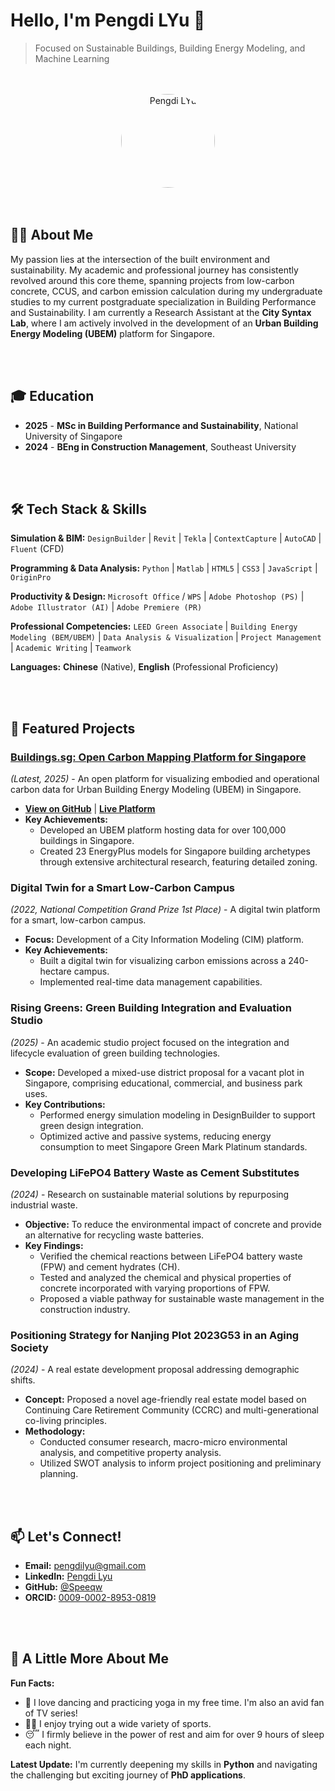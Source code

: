 # Hello, I'm Pengdi LYu 👋

> Focused on Sustainable Buildings, Building Energy Modeling, and Machine Learning

<br>
<br>

<div align="center">
  <img src="https://github.com/user-attachments/assets/faef4a12-da2a-4066-a3c3-cfa7339e03a2" alt="Pengdi LYu" style="width: 150px; height: 150px; object-fit: cover; border-radius: 50%;"/>
</div>

<br>
<br>

## 🧑‍🔬 About Me

My passion lies at the intersection of the built environment and sustainability. My academic and professional journey has consistently revolved around this core theme, spanning projects from low-carbon concrete, CCUS, and carbon emission calculation during my undergraduate studies to my current postgraduate specialization in Building Performance and Sustainability. I am currently a Research Assistant at the **City Syntax Lab**, where I am actively involved in the development of an **Urban Building Energy Modeling (UBEM)** platform for Singapore.


<br>
<br>


## 🎓 Education

- **2025** - **MSc in Building Performance and Sustainability**, National University of Singapore
- **2024** - **BEng in Construction Management**, Southeast University


<br>
<br>


## 🛠️ Tech Stack & Skills

**Simulation & BIM:**
`DesignBuilder` | `Revit` | `Tekla` | `ContextCapture` | `AutoCAD` | `Fluent` (CFD)

**Programming & Data Analysis:**
`Python` | `Matlab` | `HTML5` | `CSS3` | `JavaScript` | `OriginPro`

**Productivity & Design:**
`Microsoft Office` / `WPS` | `Adobe Photoshop (PS)` | `Adobe Illustrator (AI)` | `Adobe Premiere (PR)`

**Professional Competencies:**
`LEED Green Associate` | `Building Energy Modeling (BEM/UBEM)` | `Data Analysis & Visualization` | `Project Management` | `Academic Writing` | `Teamwork`

**Languages:**
**Chinese** (Native), **English** (Professional Proficiency)

<br>
<br>

## 📂 Featured Projects

### [Buildings.sg: Open Carbon Mapping Platform for Singapore](http://buildings.sg/)
*(Latest, 2025)* - An open platform for visualizing embodied and operational carbon data for Urban Building Energy Modeling (UBEM) in Singapore.
- [**View on GitHub**](https://github.com/City-Syntax/buildings.sg) | [**Live Platform**](http://buildings.sg/)
- **Key Achievements:**
  - Developed an UBEM platform hosting data for over 100,000 buildings in Singapore.
  - Created 23 EnergyPlus models for Singapore building archetypes through extensive architectural research, featuring detailed zoning.

### Digital Twin for a Smart Low-Carbon Campus
*(2022, National Competition Grand Prize 1st Place)* - A digital twin platform for a smart, low-carbon campus.
- **Focus:** Development of a City Information Modeling (CIM) platform.
- **Key Achievements:**
  - Built a digital twin for visualizing carbon emissions across a 240-hectare campus.
  - Implemented real-time data management capabilities.

### Rising Greens: Green Building Integration and Evaluation Studio
*(2025)* - An academic studio project focused on the integration and lifecycle evaluation of green building technologies.
- **Scope:** Developed a mixed-use district proposal for a vacant plot in Singapore, comprising educational, commercial, and business park uses.
- **Key Contributions:**
  - Performed energy simulation modeling in DesignBuilder to support green design integration.
  - Optimized active and passive systems, reducing energy consumption to meet Singapore Green Mark Platinum standards.

### Developing LiFePO4 Battery Waste as Cement Substitutes
*(2024)* - Research on sustainable material solutions by repurposing industrial waste.
- **Objective:** To reduce the environmental impact of concrete and provide an alternative for recycling waste batteries.
- **Key Findings:**
  - Verified the chemical reactions between LiFePO4 battery waste (FPW) and cement hydrates (CH).
  - Tested and analyzed the chemical and physical properties of concrete incorporated with varying proportions of FPW.
  - Proposed a viable pathway for sustainable waste management in the construction industry.

### Positioning Strategy for Nanjing Plot 2023G53 in an Aging Society
*(2024)* - A real estate development proposal addressing demographic shifts.
- **Concept:** Proposed a novel age-friendly real estate model based on Continuing Care Retirement Community (CCRC) and multi-generational co-living principles.
- **Methodology:**
  - Conducted consumer research, macro-micro environmental analysis, and competitive property analysis.
  - Utilized SWOT analysis to inform project positioning and preliminary planning.

<br>
<br>

## 📫 Let's Connect!

- **Email:** [pengdilyu@gmail.com](mailto:pengdilyu@gmail.com)
- **LinkedIn:** [Pengdi Lyu](https://www.linkedin.com/in/pengdi-lyu/)
- **GitHub:** [@Speeqw](https://github.com/Speeqw)
- **ORCID:** [0009-0002-8953-0819](https://orcid.org/0009-0002-8953-0819)

<br>
<br>

## 💫 A Little More About Me

**Fun Facts:**
- 💃 I love dancing and practicing yoga in my free time. I'm also an avid fan of TV series!
- 🏃‍♂️ I enjoy trying out a wide variety of sports.
- 😴 I firmly believe in the power of rest and aim for over 9 hours of sleep each night.

**Latest Update:**
I'm currently deepening my skills in **Python** and navigating the challenging but exciting journey of **PhD applications**.

<br>
<br>






